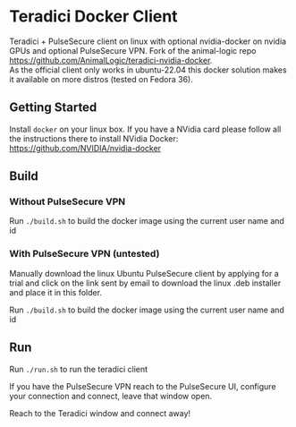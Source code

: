 # Teradici Docker Client
Teradici + PulseSecure client on linux with optional nvidia-docker on nvidia GPUs and optional PulseSecure VPN. 
Fork of the animal-logic repo https://github.com/AnimalLogic/teradici-nvidia-docker. \
As the official client only works in ubuntu-22.04 this docker solution makes it available on more distros (tested on Fedora 36).

## Getting Started
Install `docker` on your linux box. If you have a NVidia card please follow all the instructions there to install NVidia Docker: https://github.com/NVIDIA/nvidia-docker

## Build
### Without PulseSecure VPN
Run `./build.sh` to build the docker image using the current user name and id

### With PulseSecure VPN (untested)
Manually download the linux Ubuntu PulseSecure client by applying for a trial and click on the link sent by email to download the linux .deb installer and place it in this folder.

Run `./build.sh` to build the docker image using the current user name and id

## Run
Run `./run.sh` to run the teradici client

If you have the PulseSecure VPN reach to the PulseSecure UI, configure your connection and connect, leave that window open.

Reach to the Teradici window and connect away!

